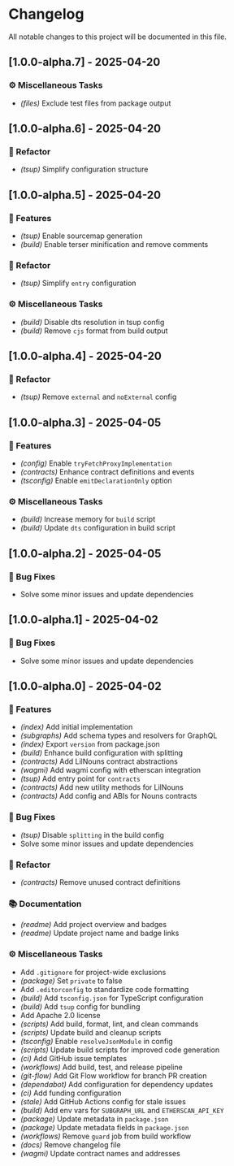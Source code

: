 # Changelog

All notable changes to this project will be documented in this file.

## [1.0.0-alpha.7] - 2025-04-20

### ⚙️ Miscellaneous Tasks

- *(files)* Exclude test files from package output

## [1.0.0-alpha.6] - 2025-04-20

### 🚜 Refactor

- *(tsup)* Simplify configuration structure

## [1.0.0-alpha.5] - 2025-04-20

### 🚀 Features

- *(tsup)* Enable sourcemap generation
- *(build)* Enable terser minification and remove comments

### 🚜 Refactor

- *(tsup)* Simplify `entry` configuration

### ⚙️ Miscellaneous Tasks

- *(build)* Disable dts resolution in tsup config
- *(build)* Remove `cjs` format from build output

## [1.0.0-alpha.4] - 2025-04-20

### 🚜 Refactor

- *(tsup)* Remove `external` and `noExternal` config

## [1.0.0-alpha.3] - 2025-04-05

### 🚀 Features

- *(config)* Enable `tryFetchProxyImplementation`
- *(contracts)* Enhance contract definitions and events
- *(tsconfig)* Enable `emitDeclarationOnly` option

### ⚙️ Miscellaneous Tasks

- *(build)* Increase memory for `build` script
- *(build)* Update `dts` configuration in build script

## [1.0.0-alpha.2] - 2025-04-05

### 🐛 Bug Fixes

- Solve some minor issues and update dependencies

## [1.0.0-alpha.1] - 2025-04-02

### 🐛 Bug Fixes

- Solve some minor issues and update dependencies

## [1.0.0-alpha.0] - 2025-04-02

### 🚀 Features

- *(index)* Add initial implementation
- *(subgraphs)* Add schema types and resolvers for GraphQL
- *(index)* Export `version` from package.json
- *(build)* Enhance build configuration with splitting
- *(contracts)* Add LilNouns contract abstractions
- *(wagmi)* Add wagmi config with etherscan integration
- *(tsup)* Add entry point for `contracts`
- *(contracts)* Add new utility methods for LilNouns
- *(contracts)* Add config and ABIs for Nouns contracts

### 🐛 Bug Fixes

- *(tsup)* Disable `splitting` in the build config
- Solve some minor issues and update dependencies

### 🚜 Refactor

- *(contracts)* Remove unused contract definitions

### 📚 Documentation

- *(readme)* Add project overview and badges
- *(readme)* Update project name and badge links

### ⚙️ Miscellaneous Tasks

- Add `.gitignore` for project-wide exclusions
- *(package)* Set `private` to false
- Add `.editorconfig` to standardize code formatting
- *(build)* Add `tsconfig.json` for TypeScript configuration
- *(build)* Add `tsup` config for bundling
- Add Apache 2.0 license
- *(scripts)* Add build, format, lint, and clean commands
- *(scripts)* Update build and cleanup scripts
- *(tsconfig)* Enable `resolveJsonModule` in config
- *(scripts)* Update build scripts for improved code generation
- *(ci)* Add GitHub issue templates
- *(workflows)* Add build, test, and release pipeline
- *(git-flow)* Add Git Flow workflow for branch PR creation
- *(dependabot)* Add configuration for dependency updates
- *(ci)* Add funding configuration
- *(stale)* Add GitHub Actions config for stale issues
- *(build)* Add env vars for `SUBGRAPH_URL` and `ETHERSCAN_API_KEY`
- *(package)* Update metadata in `package.json`
- *(package)* Update metadata fields in `package.json`
- *(workflows)* Remove `guard` job from build workflow
- *(docs)* Remove changelog file
- *(wagmi)* Update contract names and addresses

<!-- generated by git-cliff -->
